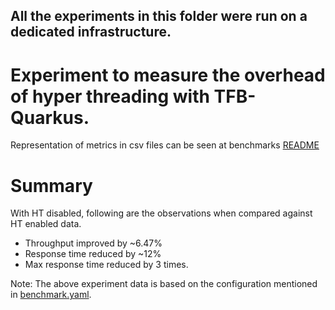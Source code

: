 ## All the experiments in this folder were run on a dedicated infrastructure.

# Experiment to measure the overhead of hyper threading with TFB-Quarkus.
Representation of metrics in csv files can be seen at benchmarks [README](https://github.com/kruize/benchmarks/tree/master/techempower/README.md)

# Summary
With HT disabled, following are the observations when compared against HT enabled data.
- Throughput improved by ~6.47%
- Response time reduced by ~12%
- Max response time reduced by 3 times.

Note: The above experiment data is based on the configuration mentioned in [benchmark.yaml](./benchmark.yaml). 

